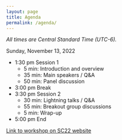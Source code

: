 ```yaml
---
layout: page
title: Agenda
permalink: /agenda/
---
```


*All times are Central Standard Time (UTC-6).*

Sunday, November 13, 2022

- 1:30 pm Session 1
    - 5 min: Introduction and overview
    - 35 min: Main speakers / Q&A
    - 50 min: Panel discussion
- 3:00 pm Break
- 3:30 pm Session 2
    - 30 min: Lightning talks / Q&A
    - 55 min: Breakout group discussions
    - 5 min: Wrap-up
- 5:00 pm End

[Link to workshop on SC22 website](https://sc22.supercomputing.org/presentation/?id=wksp132&sess=sess130)

